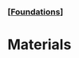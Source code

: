 ### [[Foundations](./translated-human-interface-guidelines-markdown/foundations.md)]  
  
# **Materials**  

